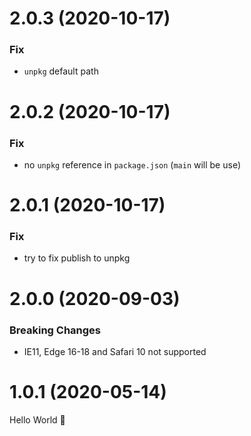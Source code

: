 # 2.0.3 (2020-10-17)

### Fix

- `unpkg` default path

# 2.0.2 (2020-10-17)

### Fix

- no `unpkg` reference in `package.json` (`main` will be use)

# 2.0.1 (2020-10-17)

### Fix

- try to fix publish to unpkg

# 2.0.0 (2020-09-03)

### Breaking Changes

- IE11, Edge 16-18 and Safari 10 not supported

# 1.0.1 (2020-05-14)

Hello World 👋
